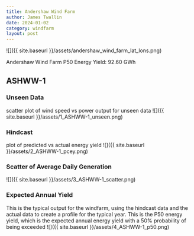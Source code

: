 ```yaml
---
title: Andershaw Wind Farm
author: James Twallin
date: 2024-01-02
category: windfarm
layout: post
---
```

![]({{ site.baseurl }}/assets/andershaw_wind_farm_lat_lons.png)

Andershaw Wind Farm P50 Energy Yield: 92.60 GWh

ASHWW-1
-------------
### Unseen Data 
scatter plot of wind speed vs power output for unseen data
![]({{ site.baseurl }}/assets/1_ASHWW-1_unseen.png)
### Hindcast 
plot of predicted vs actual energy yield
![]({{ site.baseurl }}/assets/2_ASHWW-1_pcey.png)
### Scatter of Average Daily Generation 

![]({{ site.baseurl }}/assets/3_ASHWW-1_scatter.png)
### Expected Annual Yield 
This is the typical output for the windfarm, using the hindcast data and the actual data to create a profile for the typical year. This is the P50 energy yield, which is the expected annual energy yield with a 50% probability of being exceeded
![]({{ site.baseurl }}/assets/4_ASHWW-1_p50.png)

